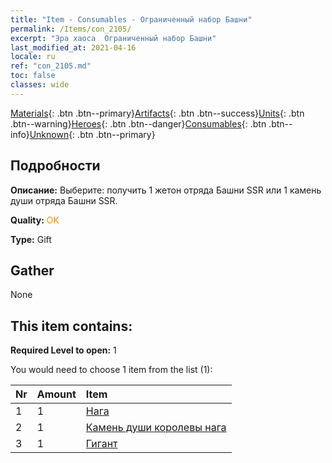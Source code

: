 ```yaml
---
title: "Item - Consumables - Ограниченный набор Башни"
permalink: /Items/con_2105/
excerpt: "Эра хаоса  Ограниченный набор Башни"
last_modified_at: 2021-04-16
locale: ru
ref: "con_2105.md"
toc: false
classes: wide
---
```

 [Materials](/ru/Items/){: .btn .btn--primary}[Artifacts](/ru/Items/Artifacts/){: .btn .btn--success}[Units](/ru/Items/Units/){: .btn .btn--warning}[Heroes](/ru/Items/Heroes/){: .btn .btn--danger}[Consumables](/ru/Items/Consumables/){: .btn .btn--info}[Unknown](/ru/Items/Unknown/){: .btn .btn--primary}

## Подробности
 **Описание:** Выберите: получить 1 жетон отряда Башни SSR или 1 камень души отряда Башни SSR.

 **Quality:** <span style="color: #FF8C00">OK</span>

 **Type:** Gift

## Gather

  None

## This item contains:

 **Required Level to open:** 1

 You would need to choose 1 item from the list (1):

  | Nr | Amount |     Item    |
  |:---|:-------|:------------|
  | 1 | 1 | [Нага](/ru/Items/unt_240/) |  | 
  | 2 | 1 | [Камень души королевы нага](/ru/Items/unt_325/) |  | 
  | 3 | 1 | [Гигант](/ru/Items/unt_241/) |  | 
